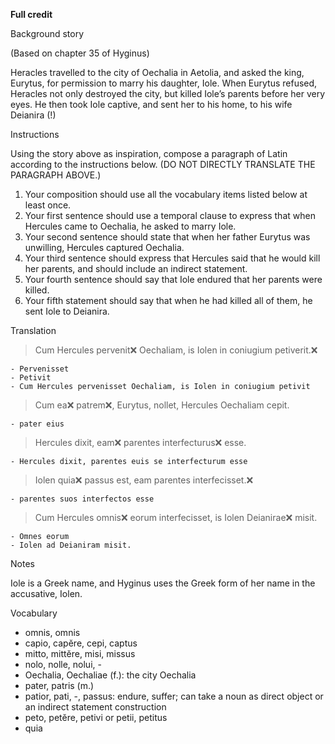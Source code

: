 **Full credit**

Background story

(Based on chapter 35 of Hyginus)

Heracles travelled to the city of Oechalia in Aetolia, and asked the king, Eurytus, for permission to marry his daughter, Iole. 
When Eurytus refused, Heracles not only destroyed the city, but killed Iole’s parents before her very eyes. He then took Iole captive, 
and sent her to his home, to his wife Deianira (!)

Instructions

Using the story above as inspiration, compose a paragraph of Latin according to the instructions below. (DO NOT DIRECTLY TRANSLATE THE PARAGRAPH ABOVE.)

1. Your composition should use all the vocabulary items listed below at least once.
1. Your first sentence should use a temporal clause to express that when Hercules came to Oechalia, he asked to marry Iole.
1. Your second sentence should state that when her father Eurytus was unwilling, Hercules captured Oechalia.
1. Your third sentence should express that Hercules said that he would kill her parents, and should include an indirect statement.
1. Your fourth sentence should say that Iole endured that her parents were killed.
1. Your fifth statement should say that when he had killed all of them, he sent Iole to Deianira.

Translation 
  > Cum Hercules pervenit❌ Oechaliam, is Iolen in coniugium petiverit.❌
  
    - Pervenisset
    - Petivit
    - Cum Hercules pervenisset Oechaliam, is Iolen in coniugium petivit
    
  > Cum ea❌ patrem❌, Eurytus, nollet, Hercules Oechaliam cepit. 
  
    - pater eius 

  > Hercules dixit, eam❌ parentes interfecturus❌ esse.
  
    - Hercules dixit, parentes euis se interfecturum esse
   
  > Iolen quia❌ passus est, eam parentes interfecisset.❌
  
    - parentes suos interfectos esse
  
  > Cum Hercules omnis❌ eorum interfecisset, is Iolen Deianirae❌ misit.	
   	
    - Omnes eorum 
    - Iolen ad Deianiram misit.


Notes

Iole is a Greek name, and Hyginus uses the Greek form of her name in the accusative, Iolen.

Vocabulary

- omnis, omnis
- capio, capĕre, cepi, captus
- mitto, mittĕre, misi, missus
- nolo, nolle, nolui, -
- Oechalia, Oechaliae (f.): the city Oechalia
- pater, patris (m.)
- patior, pati, -, passus: endure, suffer; can take a noun as direct object or an indirect statement construction
- peto, petĕre, petivi or petii, petitus
- quia
